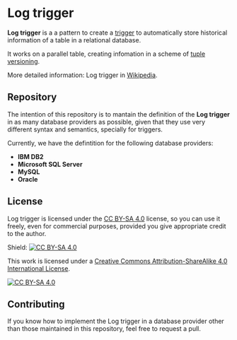 # Log trigger

**Log trigger** is a a pattern to create a [trigger](https://en.wikipedia.org/wiki/Database_trigger) to automatically store historical information
of a table in a relational database.

It works on a parallel table, creating infomation in a scheme of [tuple versioning](https://en.wikipedia.org/wiki/Tuple-versioning).

More detailed information: Log trigger in [Wikipedia](https://en.wikipedia.org/wiki/Log_trigger).

## Repository

The intention of this repository is to mantain the definition of the **Log trigger** in as many database providers as possible,
given that they use very different syntax and semantics, specially for triggers.

Currently, we have the defintition for the following database providers:

* **IBM DB2**
* **Microsoft SQL Server**
* **MySQL**
* **Oracle**

## License

Log trigger is licensed under the [CC BY-SA 4.0](https://creativecommons.org/licenses/by-sa/4.0/) license, so you can use it freely,
even for commercial purposes, provided you give appropriate credit to the author.

Shield: [![CC BY-SA 4.0][cc-by-sa-shield]][cc-by-sa]

This work is licensed under a
[Creative Commons Attribution-ShareAlike 4.0 International License][cc-by-sa].

[![CC BY-SA 4.0][cc-by-sa-image]][cc-by-sa]

[cc-by-sa]: http://creativecommons.org/licenses/by-sa/4.0/
[cc-by-sa-image]: https://licensebuttons.net/l/by-sa/4.0/88x31.png
[cc-by-sa-shield]: https://img.shields.io/badge/License-CC%20BY--SA%204.0-lightgrey.svg

## Contributing

If you know how to implement the Log trigger in a database provider other than those maintained in this repository, feel free to
request a pull.
